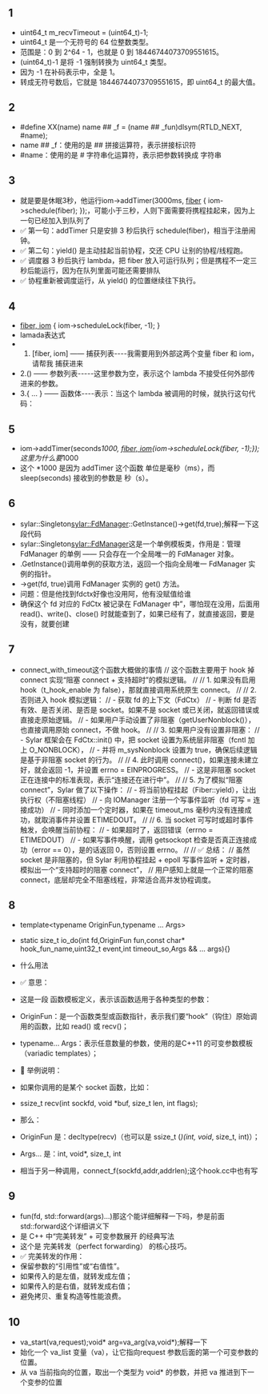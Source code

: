 ## 1
- uint64_t m_recvTimeout = (uint64_t)-1;
- uint64_t 是一个无符号的 64 位整数类型。
- 范围是：0 到 2^64 - 1，也就是 0 到 18446744073709551615。
- (uint64_t)-1 是将 -1 强制转换为 uint64_t 类型。
- 因为 -1 在补码表示中，全是 1。
- 转成无符号数后，它就是 18446744073709551615，即 uint64_t 的最大值。

## 2
- #define XX(name) name ## _f = (name ## _fun)dlsym(RTLD_NEXT, #name);
- name ## _f：使用的是 ## 拼接运算符，表示拼接标识符
- #name：使用的是 # 字符串化运算符，表示把参数转换成 字符串
  
## 3
- 就是要是休眠3秒，他运行iom->addTimer(3000ms, [fiber]() { iom->schedule(fiber); });，可能小于三秒，人则下面需要将携程挂起来，因为上一句已经加入到队列了
- ✅ 第一句：addTimer 只是安排 3 秒后执行 schedule(fiber)，相当于注册闹钟。
- ✅ 第二句：yield() 是主动挂起当前协程，交还 CPU 让别的协程/线程跑。
- ✅ 调度器 3 秒后执行 lambda，把 fiber 放入可运行队列；但是携程不一定三秒后能运行，因为在队列里面可能还需要排队
- ✅ 协程重新被调度运行，从 yield() 的位置继续往下执行。
## 4
- [fiber, iom]() {
    iom->scheduleLock(fiber, -1);
}
- lamada表达式
- 1. [fiber, iom] —— 捕获列表----我需要用到外部这两个变量 fiber 和 iom，请帮我 捕获进来
- 2.() —— 参数列表-----这里参数为空，表示这个 lambda 不接受任何外部传进来的参数。
- 3.{ ... } —— 函数体----表示：当这个 lambda 被调用的时候，就执行这句代码：
## 5
- iom->addTimer(seconds*1000, [fiber, iom](){iom->scheduleLock(fiber, -1);});这里为什么要*1000
- 这个 *1000 是因为 addTimer 这个函数 单位是毫秒（ms），而 sleep(seconds) 接收到的参数是 秒（s）。
## 6
- sylar::Singleton<sylar::FdManager>::GetInstance()->get(fd,true);解释一下这段代码
- sylar::Singleton<sylar::FdManager>这是一个单例模板类，作用是：管理 FdManager 的单例 —— 只会存在一个全局唯一的 FdManager 对象。
- .GetInstance()调用单例的获取方法，返回一个指向全局唯一 FdManager 实例的指针。
- ->get(fd, true)调用 FdManager 实例的 get() 方法。
- 问题：但是他找到fdctx好像也没用阿，他有没赋值给谁
- 确保这个 fd 对应的 FdCtx 被记录在 FdManager 中”，哪怕现在没用，后面用 read()、write()、close() 时就能查到了，如果已经有了，就直接返回，要是没有，就要创建
## 7
-  connect_with_timeout这个函数大概做的事情
// 这个函数主要用于 hook 掉 connect 实现“阻塞 connect + 支持超时”的模拟逻辑。
// 
// 1. 如果没有启用 hook（t_hook_enable 为 false），那就直接调用系统原生 connect。
// 
// 2. 否则进入 hook 模拟逻辑：
//    - 获取 fd 的上下文（FdCtx）
//    - 判断 fd 是否有效、是否关闭、是否是 socket。如果不是 socket 或已关闭，就返回错误或直接走原始逻辑。
//    - 如果用户手动设置了非阻塞（getUserNonblock()），也直接调用原始 connect，不做 hook。
// 
// 3. 如果用户没有设置非阻塞：
//    - Sylar 框架会在 FdCtx::init() 中，把 socket 设置为系统层非阻塞（fcntl 加上 O_NONBLOCK），
//    - 并将 m_sysNonblock 设置为 true，确保后续逻辑是基于非阻塞 socket 的行为。
//
// 4. 此时调用 connect()，如果连接未建立好，就会返回 -1，并设置 errno = EINPROGRESS。
//    - 这是非阻塞 socket 正在连接中的标准表现，表示“连接还在进行中”。
//
// 5. 为了模拟“阻塞 connect”，Sylar 做了以下操作：
//    - 将当前协程挂起（Fiber::yield），让出执行权（不阻塞线程）
//    - 向 IOManager 注册一个写事件监听（fd 可写 = 连接成功）
//    - 同时添加一个定时器，如果在 timeout_ms 毫秒内没有连接成功，就取消事件并设置 ETIMEDOUT。
//
// 6. 当 socket 可写时或超时事件触发，会唤醒当前协程：
//    - 如果超时了，返回错误（errno = ETIMEDOUT）
//    - 如果写事件唤醒，调用 getsockopt 检查是否真正连接成功（error == 0），是的话返回 0，否则设置 errno。
//
// ✅ 总结：
//    虽然 socket 是非阻塞的，但 Sylar 利用协程挂起 + epoll 写事件监听 + 定时器，模拟出一个“支持超时的阻塞 connect”，
//    用户感知上就是一个正常的阻塞 connect，底层却完全不阻塞线程，非常适合高并发协程调度。
## 8
- template<typename OriginFun,typename ... Args>
- static size_t io_do(int fd,OriginFun fun,const char* hook_fun_name,uint32_t event,int timeout_so,Args && ... args){}
- 什么用法
- ✅ 意思：
- 这是一段 函数模板定义，表示该函数适用于各种类型的参数：
- OriginFun：是一个函数类型或函数指针，表示我们要“hook”（钩住）原始调用的函数，比如 read() 或 recv()；
- typename... Args：表示任意数量的参数，使用的是C++11 的可变参数模板（variadic templates）；

- 🎯 举例说明：
- 如果你调用的是某个 socket 函数，比如：
- ssize_t recv(int sockfd, void *buf, size_t len, int flags);
- 那么：
- OriginFun 是：decltype(recv)（也可以是 ssize_t (*)(int, void*, size_t, int)）；
- Args... 是：int, void*, size_t, int
- 相当于另一种调用，connect_f(sockfd,addr,addrlen);这个hook.cc中也有写
  
## 9
- fun(fd, std::forward<Args>(args)...)那这个能详细解释一下吗，参是前面std::forward<Args>这个详细讲义下
- 是 C++ 中“完美转发” + 可变参数展开 的经典写法
- 这个是 完美转发（perfect forwarding） 的核心技巧。
- ✅ 完美转发的作用：
- 保留参数的“引用性”或“右值性”。
- 如果传入的是左值，就转发成左值；
- 如果传入的是右值，就转发成右值；
- 避免拷贝、重复构造等性能浪费。
  
## 10
- va_start(va,request);void* arg=va_arg(va,void*);解释一下
- 始化一个 va_list 变量（va），让它指向request 参数后面的第一个可变参数的位置。
- 从 va 当前指向的位置，取出一个类型为 void* 的参数，并把 va 推进到下一个变参的位置



